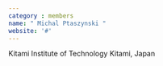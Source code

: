 ```yaml
---
category : members
name: " Michal Ptaszynski " 
website: '#'
---
```

Kitami Institute of Technology
Kitami, Japan

